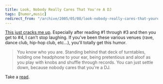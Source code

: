```yaml
---
title: Look, Nobody Really Cares That You're A DJ
tags: [humor,music]
redirect_from: "/archive/2005/05/08/look-nobody-really-cares-that-youre-a-dj.aspx/"
---
```


[This just cracks me
up](http://www.thephatphree.com/features.asp?SectionID=3&StoryID=480&LayoutType=).
Especially after reading #1 through #3 and then you get to #4, I
can't stop laughing. If you've been these various venues (rave, dance
club, hip-hop club, etc...), you'll totally get this humor.

> You know who you are. Standing behind that deck of turntables, holding
> one headphone to your ear, being pretentious and aloof as you play
> with knobs and shuffle through records. You can just settle down,
> because nobody cares that you're a DJ.

Take a
[read](http://www.thephatphree.com/features.asp?SectionID=3&StoryID=480&LayoutType=).


